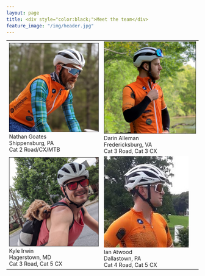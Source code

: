 ```yaml
---
layout: page
title: <div style="color:black;">Meet the team</div>
feature_image: "/img/header.jpg"
---
```

<table>
<tr>
    <td>
        <div class="overlaycontainer">
        <img src="/img/hs_goates.jpg" alt="Goates" class="image">
        <div class="overlay">Nathan Goates<br>Shippensburg, PA<br> Cat 2 Road/CX/MTB</div>
        </div>
    </td>
    <td>
        <div class="overlaycontainer">
            <img src="/img/hs_darin.jpg" alt="Darin" class="image">
            <div class="overlay">Darin Alleman<br>Fredericksburg, VA<br>Cat 3 Road, Cat 3 CX</div>
        </div>
    </td>
</tr>
<tr>
    <td>
        <div class="overlaycontainer">
            <img src="/img/hs_kyle.jpg" alt="Kyle" class="image">
            <div class="overlay">Kyle Irwin<br>Hagerstown, MD<br>Cat 3 Road, Cat 5 CX</div>
        </div>
    </td>
    <td>
        <div class="overlaycontainer">
            <img src="/img/ian.png" alt="Ian" class="image">
            <div class="overlay">Ian Atwood<br>Dallastown, PA<br>Cat 4 Road, Cat 5 CX</div>
        </div>
    </td>
</tr>




